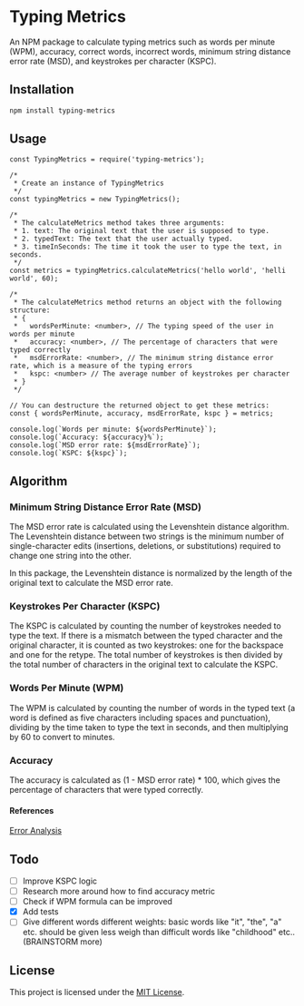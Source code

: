 # Typing Metrics

An NPM package to calculate typing metrics such as words per minute (WPM), accuracy, correct words, incorrect words, minimum string distance error rate (MSD), and keystrokes per character (KSPC).

## Installation

```bash
npm install typing-metrics
```

## Usage

```
const TypingMetrics = require('typing-metrics');

/*
 * Create an instance of TypingMetrics
 */
const typingMetrics = new TypingMetrics();

/*
 * The calculateMetrics method takes three arguments:
 * 1. text: The original text that the user is supposed to type.
 * 2. typedText: The text that the user actually typed.
 * 3. timeInSeconds: The time it took the user to type the text, in seconds.
 */
const metrics = typingMetrics.calculateMetrics('hello world', 'helli world', 60);

/*
 * The calculateMetrics method returns an object with the following structure:
 * {
 *   wordsPerMinute: <number>, // The typing speed of the user in words per minute
 *   accuracy: <number>, // The percentage of characters that were typed correctly
 *   msdErrorRate: <number>, // The minimum string distance error rate, which is a measure of the typing errors
 *   kspc: <number> // The average number of keystrokes per character
 * }
 */

// You can destructure the returned object to get these metrics:
const { wordsPerMinute, accuracy, msdErrorRate, kspc } = metrics;

console.log(`Words per minute: ${wordsPerMinute}`);
console.log(`Accuracy: ${accuracy}%`);
console.log(`MSD error rate: ${msdErrorRate}`);
console.log(`KSPC: ${kspc}`);

```

## Algorithm

### Minimum String Distance Error Rate (MSD)

The MSD error rate is calculated using the Levenshtein distance algorithm. The Levenshtein distance between two strings is the minimum number of single-character edits (insertions, deletions, or substitutions) required to change one string into the other.

In this package, the Levenshtein distance is normalized by the length of the original text to calculate the MSD error rate.

### Keystrokes Per Character (KSPC)

The KSPC is calculated by counting the number of keystrokes needed to type the text. If there is a mismatch between the typed character and the original character, it is counted as two keystrokes: one for the backspace and one for the retype. The total number of keystrokes is then divided by the total number of characters in the original text to calculate the KSPC.

### Words Per Minute (WPM)

The WPM is calculated by counting the number of words in the typed text (a word is defined as five characters including spaces and punctuation), dividing by the time taken to type the text in seconds, and then multiplying by 60 to convert to minutes.

### Accuracy

The accuracy is calculated as (1 - MSD error rate) * 100, which gives the percentage of characters that were typed correctly.

#### References

[Error Analysis](https://en.wikipedia.org/wiki/Typing#Error_analysis "https://en.wikipedia.org/wiki/Typing#Error_analysis")

## Todo

* [ ] Improve KSPC logic
* [ ] Research more around how to find accuracy metric
* [ ] Check if WPM formula can be improved
* [X] Add tests
* [ ] Give different words different weights: basic words like "it", "the", "a" etc. should be given less weigh than difficult words like "childhood" etc.. (BRAINSTORM more)

## License

This project is licensed under the [MIT License](LICENSE).
